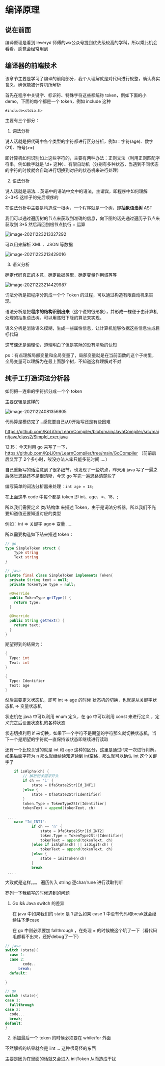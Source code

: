 # 编译原理

## 说在前面

编译原理是看到 leveryd 师傅的wx公众号提到优先级较高的学科，所以乘此机会看看，感觉会经常用到

## 编译器的前端技术

该章节主要是学习了编译的前段部分，我个人理解就是对代码进行规整，确认真实含义，确保能被计算机所解析

首先在程序中关键字、标识符、特殊字符这些都统称 token，例如下面的小demo，下面的每个都是一个 token，例如 include 这种

`#include<stdio.h>`

主要有三个部分：

1. 词法分析

说人话就是把代码中各个类型的字符都进行区分分析，例如：字符(age)、数字(21)、符号(>=)

即计算机如何识别如上这些字符的，主要有两种办法：正则文法（利用正则匹配字符串，例如数字就是 \d+ 这种）、有限自动机（分别有多种状态，当遇到不同状态的字符的时候就会自动进行切换到对应的状态机来进行处理）



2. 语法分析

说人话就是语法... 英语中的语法中文中的语法，主谓宾，即程序中如何理解 2+3*5 这样子的先后顺序的

在语法分析中主要是构造成一根树，一个程序就是一个树，即**抽象语法树** AST 

我们可以通过遍历树的节点来获取到准确的信息，向下图的话先通过遍历子节点来获取到 3*5 然后再回到根节点执行 + 运算

![image-20211223213327292](https://cdn.wjlshare.com/image-20211223213327292.png)

可以用来解析 XML 、JSON 等数据

![image-20211223213429016](https://cdn.wjlshare.com/image-20211223213429016.png)

3. 语义分析

确定代码真正的本意，确定数据类型，确定变量作用域等等

![image-20211223214429987](https://cdn.wjlshare.com/image-20211223214429987.png)





词法分析是把程序分割成一个个 Token 的过程，可以通过构造有限自动机来实现。

语法分析是把**程序的结构识别出来**（这个说的很形象），并形成一棵便于由计算机处理的抽象语法树。可以用递归下降的算法来实现。

语义分析是消除语义模糊，生成一些属性信息，让计算机能够依据这些信息生成目标代码



这节课还是偏理论，道理明白了但是实际的没有清晰的认知

ps：有点理解局部变量和全局变量了，局部变量就是在当前函数的这个子树里，全局变量可以理解为在最上面那个树，不知道这样理解对不对

## 纯手工打造词法分析器

如何把一连串的字符拆分成一个个 token 

主要逻辑是这样的

![image-20211224081356805](https://cdn.wjlshare.com/image-20211224081356805.png)



代码算是模仿完了...感觉要自己从0开始写还是有些困难

https://github.com/KpLi0rn/LearnCompiler/blob/main/JavaCompiler/src/main/java/class2/SimpleLexer.java

12.15：今天利用 go 来写了一下，https://github.com/KpLi0rn/LearnCompiler/tree/main/GoCompiler （前前后后又弄了 2个多小时，唉没办法人笨只能多花时间 ....）

自己重新写的话注意到了很多细节，也发现了一些坑点，昨天用 java 写了一遍之后感觉思路还不是很清晰，今天 go 写完一遍思路清楚些了

编写简单的词法分析器来处理：`int age = 18;`

在上面这串 code 中每个都是 token 即 int、age、=、18、; 

所以我们需要定义 类/结构体 来描述 Token，由于是词法分析器，所以我们不光要知道值还要知道对应的类型

例如：int => 关键字 age=> 变量 .....



所以需要构造如下结来描述 token：

```go
// go 
type SimpleToken struct {
	Type string
	Text string
}
```

```java
// java
private final class SimpleToken implements Token{
  private String text = null;
  private TokenType type = null;

  @Override
  public TokenType getType() {
    return type;
  }

  @Override
  public String getText() {
    return text;
  }
}
```

期望得到的结果为：

```go
{
  Type: int
  Text: int
}

{
  Type: Identifier
  Text: age
}
```

然后需要定义状态机，即可 int => age 的时候 状态机的切换，也就是从关键字状态机 => 变量状态机

状态机在 java 中可以利用 enum 定义，在 go 中可以利用 const 来进行定义 ，定义完之后设置状态机的各种状态

状态切换利用 if 来切换，如果下一个字符不是期望的字符那么就切换状态机，当下一个是期望的字符就一直保持该状态即继续进行读取

还有一个比较关键的就是 int 和 age 这种的区分，这里是通过if来一次进行判断，如果后面字符为 n 那么就继续读知道读到 int空格，那么就可以确认 int  这个关键字了 

```go
	if isAlpha(ch) {
		// 解析到关键字开头
		if ch == 'i' {
			state = DfaState2Str[Id_INT1]
		}else {
			state = DfaState2Str[Identifier]
		}
		token.Type = TokenType2Str[Identifier]
		tokenText = append(tokenText, ch)
    
 ....   
    case "Id_INT1":
			if ch == 'n' {
				state = DfaState2Str[Id_INT2]
				token.Type = TokenType2Str[Identifier] 
				tokenText = append(tokenText, ch)
			}else if isAlpha(ch) || isDigit(ch) {
				tokenText = append(tokenText, ch)
			}else {
				state = initToken(ch)
			}
			break
 ....  
```

大致就是这样。。。 遍历传入 string 逐char/rune 进行读取判断



罗列一下我编写的时候遇到的问题

1. Go && Java switch 的差异

   在 java 中如果我们的 state 是 1 那么如果 case 1 中没有代码和break就会继续往下走case

   在 go 中则必须要加 fallthrough ，在处理 = 的时候被这个坑了一下（看代码毛都看不出来，还好debug了一下）

```java
// java
switch (state){
  case 1:
  case 2:
    	code..
      break;
  default:
    
}
```

```go
// go
switch (state){
case 1:
  fallthrough
case 2:
  code...
  break;
default:  
}
```

2. 添加最后一个 token 的时候必须要在 while/for 外面

不然解析的结果就会是 iint ... 这种很奇怪的东西

主要是因为在里面的话就又会进入 initToken 从而造成干扰

